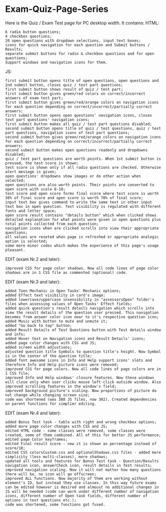# Exam-Quiz-Page-Series

Here is the Quiz / Exam Test page for PC desktop width. It contains: HTML:

    6 radio button questions;
    4 checkbox questions;
    20 open questions with dropdown selections, input text boxes;
    icons for quick navigation for each question and Submit buttons / Results;
    separate submit buttons for radio & checkbox questions and for open questions;
    Support windows and navigation icons for them.

JS:

    first submit button opens title of open questions, open questions and 2nd submit button, closes quiz / test part questions;
    first submit button shows result of quiz / test part;
    first submit button gives green/red colors on correct/incorrect answers of exam test part;
    first submit button gives green/red/orange colors on navigation icons for each question depending on correct/incorrect/partially correct answers;
    first submit button opens open questions' navigation icons, closes test part questions' navigation icons;
    first submit button makes all quiz / test part questions disabled;
    second submit button opens title of quiz / test questions, quiz / test part questions, navigation icons of test part questions;
    second submit button gives green/red/orange colors on navigation icons for each question depending on correct/incorrect/partially correct answers;
    second submit button makes open questions readonly and dropdowns disabled;
    quiz / test part questions are worth points. When 1st submit button is pressed, the test score is shown;
    test score is shown only if all radio questions are checked. Otherwise alert message is given;
    open questions' dropdowns show images or do other action when selected;
    open questions are also worth points. Their points are converted to open score with scale 0-10;
    test score and open score forms final score where test score is worth 30% of final score and open score is worth 70% of final score; 
    input text box gives command to write the same text in other input text box in open question. Text visibility is regulated with different fonts and letter space;
    open score result contains "details button" which when clicked shows detailed explanation for what points were given in open questions plus total points collected from each question;
    navigation icons when are clicked scrolls into view their appropriate questions;
    all values are reseted when page is refreshed or appropriate analogic option is selected;
    some more minor codes which makes the experience of this page's usage pleasant.
    
    
EDIT (exam Nr.2 and later):

    improved CSS for page color shadows. Now all code lines of page color shadows are in 1 CSS file as commented (optional) code.


EDIT (exam Nr.3 and later):

    added Toon Mechanic in Open Tasks' Mechanic options;
    added Effect text visibility in card's image;
    added lowercase/uppercase insensibility in "assessorsOpen" folder's files when assessing values of Open Tasks' Effect fields;
    added quick question's result details navigation which scrolls into view the result details of the question user pressed. This navigation becomes from answer color icon near to it's respective question icon;
    added Music with button to mute and unmute it;
    added "Go back to top" button;
    added Result Details of Test Questions button with Test details window and info;
    added Hover text on Navigation icons and Result Details' icons;
    added page color changes with CSS and JS;
    added screen width adjustions;
    adjusted question title Symbols to question title's height. Now Symbol is in the center of the question title;
    added font awesome icons in Info and Help support icons' slots and therefore Info and Help picture icons were removed;
    improved CSS for page colors. Now all code lines of page colors are in 1 CSS file;
    improved Info and Help windows' closure features. Now these windows will close only when user clicks mouse left-click outside window. Also improved scrolling features in the window's field;
    improved background picture's scaling. Now proportions of picture do not change while changing screen size;
    code was shortened (was 388 JS files, now 302). Created dependencies on parent functions for simplier editing.
    
    
EDIT (exam Nr.4 and later):

    added Bonus Test task - table with right and wrong checkbox options;
    added more page color changes with CSS and JS;
    edited HTML code - some classes were removed, some classes were created, some of them combined. All of this for better JS performance;
    edited page Color keyframes;
    edited Final result score - now it is shown as percentage instead of score/10;
    edited CSS colorsCustom.css and optionalShadows.css files - added more simplicity (less multi-classes), more shadows;
    updated all tools and features for Bonus Test task - Question/Results navigation icon, answerCheck icon, result details in Test results;
    improved navigation scaling. Now it will not matter how many questions there will be, no icon will go offscreen;
    improved ALL functions. Now majority of them are working without element's ID, but instead they use classes. In this way future exams can be edited however is desired and almoust no additional changes in JS will be needed (code can work under different number of navigation icons, different number of Open task fields, different number of options in test questions etc.);
    code was shortened, some functions got fused.
